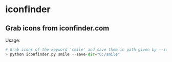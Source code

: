 iconfinder
==========
Grab icons from iconfinder.com
-------------------------------
Usage:
```python
# Grab icons of the keyword 'smile' and save them in path given by --save-dir 
> python iconfinder.py smile --save-dir="G:/smile"

```
